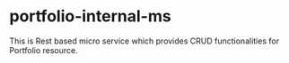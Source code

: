 # portfolio-internal-ms
This is Rest based micro service which provides CRUD functionalities for Portfolio resource.
